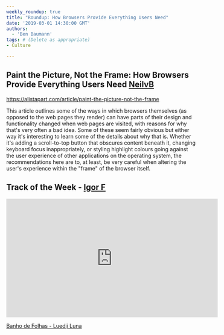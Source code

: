 ```yaml
---
weekly_roundup: true
title: "Roundup: How Browsers Provide Everything Users Need"
date: '2019-03-01 14:30:00 GMT'
authors:
  - 'Ben Baumann'
tags: # (Delete as appropriate)
- Culture

---
```


## Paint the Picture, Not the Frame: How Browsers Provide Everything Users Need [NeilvB](/people#neil-van-beinum)

https://alistapart.com/article/paint-the-picture-not-the-frame

This article outlines some of the ways in which browsers themselves (as opposed to the web pages they render) can have parts of their design and functionality changed when web pages are visited, with reasons for why that's very often a bad idea. Some of these seem fairly obvious but either way it's interesting to learn some of the details about why that is. Whether it's adding a scroll-to-top button that obscures content beneath it, changing keyboard focus inappropriately, or styling highlight colours going against the user experience of other applications on the operating system, the recommendations here are to, at least, be very careful when altering the user's experience within the "frame" of the browser itself.

## Track of the Week - [Igor F](/people#igor-fontana)

<iframe width="560" height="315" src="https://www.youtube.com/embed/bmWm6I3aAqw" frameborder="0" allow="accelerometer; autoplay; encrypted-media; gyroscope; picture-in-picture" allowfullscreen></iframe>

[Banho de Folhas - Luedji Luna ](https://www.youtube.com/watch?v=bmWm6I3aAqw)
